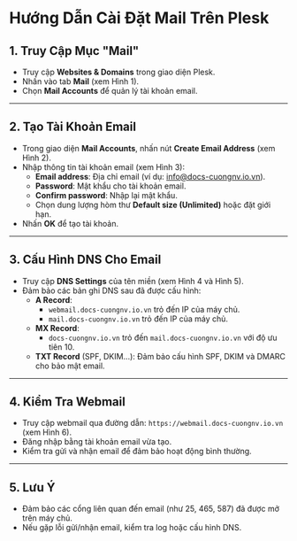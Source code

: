
# Hướng Dẫn Cài Đặt Mail Trên Plesk

## 1. **Truy Cập Mục "Mail"**
- Truy cập **Websites & Domains** trong giao diện Plesk.
- Nhấn vào tab **Mail** (xem Hình 1).
- Chọn **Mail Accounts** để quản lý tài khoản email.

---

## 2. **Tạo Tài Khoản Email**
- Trong giao diện **Mail Accounts**, nhấn nút **Create Email Address** (xem Hình 2).
- Nhập thông tin tài khoản email (xem Hình 3):
  - **Email address**: Địa chỉ email (ví dụ: info@docs-cuongnv.io.vn).
  - **Password**: Mật khẩu cho tài khoản email.
  - **Confirm password**: Nhập lại mật khẩu.
  - Chọn dung lượng hòm thư **Default size (Unlimited)** hoặc đặt giới hạn.
- Nhấn **OK** để tạo tài khoản.

---

## 3. **Cấu Hình DNS Cho Email**
- Truy cập **DNS Settings** của tên miền (xem Hình 4 và Hình 5).
- Đảm bảo các bản ghi DNS sau đã được cấu hình:
  - **A Record**:
    - `webmail.docs-cuongnv.io.vn` trỏ đến IP của máy chủ.
    - `mail.docs-cuongnv.io.vn` trỏ đến IP của máy chủ.
  - **MX Record**:
    - `docs-cuongnv.io.vn` trỏ đến `mail.docs-cuongnv.io.vn` với độ ưu tiên 10.
  - **TXT Record** (SPF, DKIM...): Đảm bảo cấu hình SPF, DKIM và DMARC cho bảo mật email.

---

## 4. **Kiểm Tra Webmail**
- Truy cập webmail qua đường dẫn: `https://webmail.docs-cuongnv.io.vn` (xem Hình 6).
- Đăng nhập bằng tài khoản email vừa tạo.
- Kiểm tra gửi và nhận email để đảm bảo hoạt động bình thường.

---

## 5. **Lưu Ý**
- Đảm bảo các cổng liên quan đến email (như 25, 465, 587) đã được mở trên máy chủ.
- Nếu gặp lỗi gửi/nhận email, kiểm tra log hoặc cấu hình DNS.
